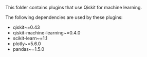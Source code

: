 This folder contains plugins that use Qiskit for machine learning.

The following dependencies are used by these plugins:
- qiskit~=0.43
- qiskit-machine-learning~=0.4.0
- scikit-learn~=1.1
- plotly~=5.6.0
- pandas~=1.5.0
